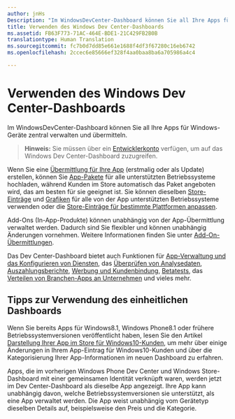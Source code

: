```yaml
---
author: jnHs
Description: "Im WindowsDevCenter-Dashboard können Sie all Ihre Apps für Windows-Geräte zentral verwalten und übermitteln."
title: Verwenden des Windows Dev Center-Dashboards
ms.assetid: FB63F773-71AC-464E-BDE1-21C429FB2B0B
translationtype: Human Translation
ms.sourcegitcommit: fc7b0d7dd85e661e1688f4df3f67280c16eb6742
ms.openlocfilehash: 2ccec6e85666ef328f4aa0baa8ba6a705986a4c4

---
```


# Verwenden des Windows Dev Center-Dashboards


Im WindowsDevCenter-Dashboard können Sie all Ihre Apps für Windows-Geräte zentral verwalten und übermitteln.

> **Hinweis:**   Sie müssen über ein [Entwicklerkonto](http://go.microsoft.com/fwlink/p/?LinkId=615100) verfügen, um auf das Windows Dev Center-Dashboard zuzugreifen.

Wenn Sie eine [Übermittlung für Ihre App](app-submissions.md) (erstmalig oder als Update) erstellen, können Sie [App-Pakete](upload-app-packages.md) für alle unterstützten Betriebssysteme hochladen, während Kunden im Store automatisch das Paket angeboten wird, das am besten für sie geeignet ist. Sie können dieselben [Store-Einträge](create-app-store-listings.md) und [Grafiken](app-screenshots-and-images.md) für alle von der App unterstützten Betriebssysteme verwenden oder die [Store-Einträge für bestimmte Plattformen anpassen](create-platform-specific-Store-listings.md).

Add-Ons (In-App-Produkte) können unabhängig von der App-Übermittlung verwaltet werden. Dadurch sind Sie flexibler und können unabhängig Änderungen vornehmen. Weitere Informationen finden Sie unter [Add-On-Übermittlungen](add-on-submissions.md).

Das Dev Center-Dashboard bietet auch Funktionen für [App-Verwaltung und das Konfigurieren von Diensten](app-management-and-services.md), das [Überprüfen von Analysedaten](analytics.md), [Auszahlungsberichte](payout-summary.md), [Werbung und Kundenbindung](app-promotion-and-customer-engagement.md), [Betatests](beta-testing-and-targeted-distribution.md), das [Verteilen von Branchen-Apps an Unternehmen](distribute-lob-apps-to-enterprises.md) und vieles mehr.

## Tipps zur Verwendung des einheitlichen Dashboards

Wenn Sie bereits Apps für Windows8.1, Windows Phone8.1 oder frühere Betriebssystemversionen veröffentlicht haben, lesen Sie den Artikel [Darstellung Ihrer App im Store für Windows10-Kunden](how-your-app-appears-in-the-store-for-windows-10-customers.md), um mehr über einige Änderungen in Ihrem App-Eintrag für Windows10-Kunden und über die Kategorisierung Ihrer App-Informationen im neuen Dashboard zu erfahren.

Apps, die im vorherigen Windows Phone Dev Center und Windows Store-Dashboard mit einer gemeinsamen Identität verknüpft waren, werden jetzt im Dev Center-Dashboard als dieselbe App angezeigt. Ihre App kann unabhängig davon, welche Betriebssystemversionen sie unterstützt, als eine App verwaltet werden. Die App weist unabhängig vom Gerätetyp dieselben Details auf, beispielsweise den Preis und die Kategorie.

 

 







<!--HONumber=Aug16_HO5-->


